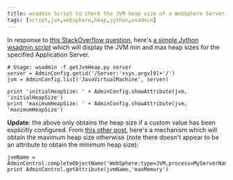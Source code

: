 ```yaml
---
title: wsadmin Script to check the JVM heap size of a WebSphere Server
tags: [script,jvm,websphere,heap,jython,wsadmin]
---
```

In response to [this StackOverflow question](http://stackoverflow.com/questions/8754185/how-to-lookup-heap-usage-for-websphere), here's [a simple Jython wsadmin script](https://www.ibm.com/developerworks/mydeveloperworks/files/app/person/0100002GMN/file/3a25e372-7229-479d-a9a2-2f2684b64b84) which will display the JVM min and max heap sizes for the specified Application Server.

```shell
# Usage: wsadmin -f getJvmHeap.py server  
server = AdminConfig.getid('/Server:'+sys.argv[0]+'/')  
jvm = AdminConfig.list('JavaVirtualMachine', server)  

print 'initialHeapSize: ' + AdminConfig.showAttribute(jvm, 'initialHeapSize')  
print 'maximumHeapSize: ' + AdminConfig.showAttribute(jvm, 'maximumHeapSize')
```

**Update**: the above only obtains the heap size if a custom value has been explicitly configured. From [this other post](https://www.ibm.com/developerworks/mydeveloperworks/blogs/Dougclectica/entry/miscellaneous_wsadmin35), here's a mechanism which will obtain the maximum heap size otherwise (note there doesn't appear to be an attribute to obtain the minimum heap size):

```shell
jvmName = AdminControl.completeObjectName('WebSphere:type=JVM,process=MyServerName,*')  
print AdminControl.getAttribute(jvmName,'maxMemory')
```
